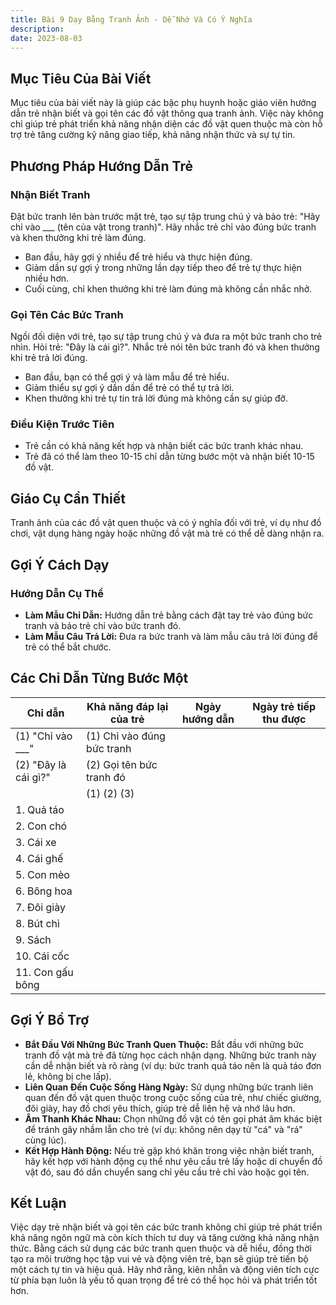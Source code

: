 ```yaml
---
title: Bài 9 Dạy Bằng Tranh Ảnh - Dễ Nhớ Và Có Ý Nghĩa
description: 
date: 2023-08-03
---
```


## Mục Tiêu Của Bài Viết

Mục tiêu của bài viết này là giúp các bậc phụ huynh hoặc giáo viên hướng dẫn trẻ nhận biết và gọi tên các đồ vật thông qua tranh ảnh. Việc này không chỉ giúp trẻ phát triển khả năng nhận diện các đồ vật quen thuộc mà còn hỗ trợ trẻ tăng cường kỹ năng giao tiếp, khả năng nhận thức và sự tự tin.

## Phương Pháp Hướng Dẫn Trẻ

### Nhận Biết Tranh

Đặt bức tranh lên bàn trước mặt trẻ, tạo sự tập trung chú ý và bảo trẻ: "Hãy chỉ vào ___ (tên của vật trong tranh)". Hãy nhắc trẻ chỉ vào đúng bức tranh và khen thưởng khi trẻ làm đúng.

- Ban đầu, hãy gợi ý nhiều để trẻ hiểu và thực hiện đúng.
- Giảm dần sự gợi ý trong những lần dạy tiếp theo để trẻ tự thực hiện nhiều hơn.
- Cuối cùng, chỉ khen thưởng khi trẻ làm đúng mà không cần nhắc nhở.

### Gọi Tên Các Bức Tranh

Ngồi đối diện với trẻ, tạo sự tập trung chú ý và đưa ra một bức tranh cho trẻ nhìn. Hỏi trẻ: "Đây là cái gì?". Nhắc trẻ nói tên bức tranh đó và khen thưởng khi trẻ trả lời đúng.

- Ban đầu, bạn có thể gợi ý và làm mẫu để trẻ hiểu.
- Giảm thiểu sự gợi ý dần dần để trẻ có thể tự trả lời.
- Khen thưởng khi trẻ tự tin trả lời đúng mà không cần sự giúp đỡ.

### Điều Kiện Trước Tiên

- Trẻ cần có khả năng kết hợp và nhận biết các bức tranh khác nhau.
- Trẻ đã có thể làm theo 10-15 chỉ dẫn từng bước một và nhận biết 10-15 đồ vật.

## Giáo Cụ Cần Thiết

Tranh ảnh của các đồ vật quen thuộc và có ý nghĩa đối với trẻ, ví dụ như đồ chơi, vật dụng hàng ngày hoặc những đồ vật mà trẻ có thể dễ dàng nhận ra.

## Gợi Ý Cách Dạy

### Hướng Dẫn Cụ Thể

- **Làm Mẫu Chỉ Dẫn:** Hướng dẫn trẻ bằng cách đặt tay trẻ vào đúng bức tranh và bảo trẻ chỉ vào bức tranh đó.
- **Làm Mẫu Câu Trả Lời:** Đưa ra bức tranh và làm mẫu câu trả lời đúng để trẻ có thể bắt chước.

## Các Chỉ Dẫn Từng Bước Một

| Chỉ dẫn                   | Khả năng đáp lại của trẻ                                             | Ngày hướng dẫn | Ngày trẻ tiếp thu được |
|---------------------------|----------------------------------------------------------------------|----------------|--------------------------|
| (1) "Chỉ vào ___"         | (1) Chỉ vào đúng bức tranh                                          |                |                          |
| (2) "Đây là cái gì?"      | (2) Gọi tên bức tranh đó                                           |                |                          |
|                           | (1) (2) (3)                                                         |                |                          |
| 1. Quả táo                |                                                                      |                |                          |
| 2. Con chó                |                                                                      |                |                          |
| 3. Cái xe                 |                                                                      |                |                          |
| 4. Cái ghế                |                                                                      |                |                          |
| 5. Con mèo                |                                                                      |                |                          |
| 6. Bông hoa               |                                                                      |                |                          |
| 7. Đôi giày               |                                                                      |                |                          |
| 8. Bút chì                |                                                                      |                |                          |
| 9. Sách                   |                                                                      |                |                          |
| 10. Cái cốc               |                                                                      |                |                          |
| 11. Con gấu bông          |                                                                      |                |                          |

## Gợi Ý Bổ Trợ

- **Bắt Đầu Với Những Bức Tranh Quen Thuộc:** Bắt đầu với những bức tranh đồ vật mà trẻ đã từng học cách nhận dạng. Những bức tranh này cần dễ nhận biết và rõ ràng (ví dụ: bức tranh quả táo nên là quả táo đơn lẻ, không bị che lấp).
- **Liên Quan Đến Cuộc Sống Hàng Ngày:** Sử dụng những bức tranh liên quan đến đồ vật quen thuộc trong cuộc sống của trẻ, như chiếc giường, đôi giày, hay đồ chơi yêu thích, giúp trẻ dễ liên hệ và nhớ lâu hơn.
- **Âm Thanh Khác Nhau:** Chọn những đồ vật có tên gọi phát âm khác biệt để tránh gây nhầm lẫn cho trẻ (ví dụ: không nên dạy từ "cá" và "rá" cùng lúc).
- **Kết Hợp Hành Động:** Nếu trẻ gặp khó khăn trong việc nhận biết tranh, hãy kết hợp với hành động cụ thể như yêu cầu trẻ lấy hoặc di chuyển đồ vật đó, sau đó dần chuyển sang chỉ yêu cầu trẻ chỉ vào hoặc gọi tên.

## Kết Luận

Việc dạy trẻ nhận biết và gọi tên các bức tranh không chỉ giúp trẻ phát triển khả năng ngôn ngữ mà còn kích thích tư duy và tăng cường khả năng nhận thức. Bằng cách sử dụng các bức tranh quen thuộc và dễ hiểu, đồng thời tạo ra môi trường học tập vui vẻ và động viên trẻ, bạn sẽ giúp trẻ tiến bộ một cách tự tin và hiệu quả. Hãy nhớ rằng, kiên nhẫn và động viên tích cực từ phía bạn luôn là yếu tố quan trọng để trẻ có thể học hỏi và phát triển tốt hơn.


